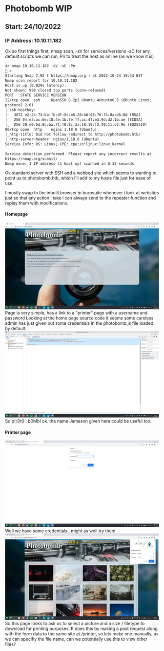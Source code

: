 # Photobomb WIP
## Start: 24/10/2022
### IP Address: 10.10.11.182

Ok so first things first, nmap scan, -sV for services/versions -sC for any default scripts we can run, Pn to treat the host as online (as we know it is)

```
$> nmap 10.10.11.182 -sV -sC -Pn                                                                                                                           ✔ 
Starting Nmap 7.92 ( https://nmap.org ) at 2022-10-24 19:53 BST
Nmap scan report for 10.10.11.182
Host is up (0.029s latency).
Not shown: 998 closed tcp ports (conn-refused)
PORT   STATE SERVICE VERSION
22/tcp open  ssh     OpenSSH 8.2p1 Ubuntu 4ubuntu0.5 (Ubuntu Linux; protocol 2.0)
| ssh-hostkey: 
|   3072 e2:24:73:bb:fb:df:5c:b5:20:b6:68:76:74:8a:b5:8d (RSA)
|   256 04:e3:ac:6e:18:4e:1b:7e:ff:ac:4f:e3:9d:d2:1b:ae (ECDSA)
|_  256 20:e0:5d:8c:ba:71:f0:8c:3a:18:19:f2:40:11:d2:9e (ED25519)
80/tcp open  http    nginx 1.18.0 (Ubuntu)
|_http-title: Did not follow redirect to http://photobomb.htb/
|_http-server-header: nginx/1.18.0 (Ubuntu)
Service Info: OS: Linux; CPE: cpe:/o:linux:linux_kernel

Service detection performed. Please report any incorrect results at https://nmap.org/submit/ .
Nmap done: 1 IP address (1 host up) scanned in 8.38 seconds

```

Ok standard server with SSH and a webbed site which seems to wanting to point us to photobomb.htb, which i'll add to my hosts file just for ease of use.

I mostly swap to the inbuilt browser in burpsuite whenever i look at websites just so that any action i take i can always send to the repeater function and replay them with modifications.

#### Homepage
![Picture of homepage](https://github.com/e-war/Writeups/blob/master/HackTheBox/Photobomb/Screenshots/home.png)
Page is very simple, has a link to a "printer" page with a username and password
Looking at the home page source code it seems some careless admin has just given out some credentials in the photobomb.js file loaded by default.
![Picture of leaked privs](https://github.com/e-war/Writeups/blob/master/HackTheBox/Photobomb/Screenshots/leaked_privs.png)
So pH0t0 : b0Mb! ok. the name Jameson given here could be useful too.
#### Printer page
![Picture of admin prompt](https://github.com/e-war/Writeups/blob/master/HackTheBox/Photobomb/Screenshots/printer.png)
Well we have some credentials.. might as well try them
![Picture of successful login](https://github.com/e-war/Writeups/blob/master/HackTheBox/Photobomb/Screenshots/printer_success.png)
So this page looks to ask us to select a picture and a size / filetype to download for printing purposes.
It does this by making a post request along with the form data to the same site at /printer, so lets make one manually, as we can specifiy the file name, can we potentially use this to view other files?